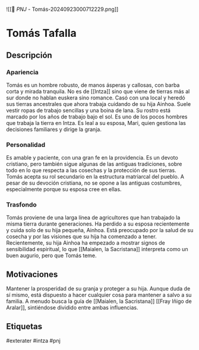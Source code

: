 ![[👤 _PNJ_ - Tomás-20240923000712229.png]]
# Tomás Tafalla
## Descripción

### Apariencia
Tomás es un hombre robusto, de manos ásperas y callosas, con barba corta y mirada tranquila. No es de [[Intza]] sino que viene de tierras más al sur donde no hablan euskera sino romance. Casó con una local y heredó sus tierras ancestrales que ahora trabaja cuidando de su hija Ainhoa. Suele vestir ropas de trabajo sencillas y una boina de lana. Su rostro está marcado por los años de trabajo bajo el sol. Es uno de los pocos hombres que trabaja la tierra en Intza. Es leal a su esposa, Mari, quien gestiona las decisiones familiares y dirige la granja.
### Personalidad
Es amable y paciente, con una gran fe en la providencia. Es un devoto cristiano, pero también sigue algunas de las antiguas tradiciones, sobre todo en lo que respecta a las cosechas y la protección de sus tierras. Tomás acepta su rol secundario en la estructura matriarcal del pueblo. A pesar de su devoción cristiana, no se opone a las antiguas costumbres, especialmente porque su esposa cree en ellas.
### Trasfondo
Tomás proviene de una larga línea de agricultores que han trabajado la misma tierra durante generaciones. Ha perdido a su esposa recientemente y cuida solo de su hija pequeña, Ainhoa. Está preocupado por la salud de su cosecha y por las visiones que su hija ha comenzado a tener. Recientemente, su hija Ainhoa ha empezado a mostrar signos de sensibilidad espiritual, lo que [[Maialen, la Sacristana]] interpreta como un buen augurio, pero que Tomás teme.

## Motivaciones
Mantener la prosperidad de su granja y proteger a su hija. Aunque duda de sí mismo, está dispuesto a hacer cualquier cosa para mantener a salvo a su familia. A menudo busca la guía de [[Maialen, la Sacristana]] [[Fray Iñigo de Aralar]], sintiéndose dividido entre ambas influencias.


## Etiquetas
#exterater #intza #pnj  